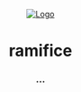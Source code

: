 <div align="center">
  <p align="center">
    <a href="https://github.com/kebasyaty/ramifice">
      <img
        alt="Logo"
        src="https://raw.githubusercontent.com/kebasyaty/ramifice/assets/logo.svg">
    </a>
  </p>
  <p>
    <h1>ramifice</h1>
    <h3>...</h3>
  </p>
</div>


